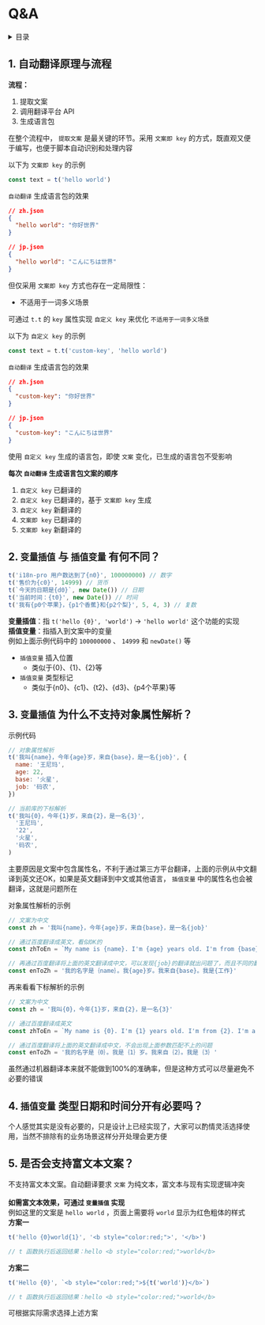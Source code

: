 
# Q&A

<details >
  <summary>目录</summary>

  &emsp;&emsp;[1. 自动翻译原理与流程](#1-自动翻译原理与流程)<br/>
  &emsp;&emsp;[2.  `变量插值` 与 `插值变量` 有何不同？](#2--变量插值-与-插值变量-有何不同)<br/>
  &emsp;&emsp;[3.  `变量插值` 为什么不支持对象属性解析？](#3--变量插值-为什么不支持对象属性解析)<br/>
  &emsp;&emsp;[4.  `插值变量` 类型**日期**和**时间**分开有必要吗？](#4--插值变量-类型日期和时间分开有必要吗)<br/>
  &emsp;&emsp;[5. 是否会支持富文本文案？](#5-是否会支持富文本文案)<br/>

</details>

## 1. 自动翻译原理与流程
**流程：**
1. 提取文案
2. 调用翻译平台 API
3. 生成语言包

在整个流程中， `提取文案` 是最关键的环节。采用 `文案即 key` 的方式，既直观又便于编写，也便于脚本自动识别和处理内容



以下为 `文案即 key` 的示例
```js
const text = t('hello world')
```
 `自动翻译` 生成语言包的效果
```json
// zh.json
{
  "hello world": "你好世界"
}

// jp.json
{
  "hello world": "こんにちは世界"
}
```
但仅采用 `文案即 key` 方式也存在一定局限性：



* 不适用于一词多义场景



可通过 `t.t` 的 `key` 属性实现 `自定义 key` 来优化 `不适用于一词多义场景` 



以下为 `自定义 key` 的示例
```js
const text = t.t('custom-key', 'hello world')
```
 `自动翻译` 生成语言包的效果
```json
// zh.json
{
  "custom-key": "你好世界"
}

// jp.json
{
  "custom-key": "こんにちは世界"
}
```


使用 `自定义 key` 生成的语言包，即使 `文案` 变化，已生成的语言包不受影响

**每次 `自动翻译` 生成语言包文案的顺序**
1.  `自定义 key` 已翻译的
2.  `自定义 key` 已翻译的，基于 `文案即 key` 生成
3.  `自定义 key` 新翻译的
4.  `文案即 key` 已翻译的
5.  `文案即 key` 新翻译的


## 2.  `变量插值` 与 `插值变量` 有何不同？

```js
t('i18n-pro 用户数达到了{n0}', 100000000) // 数字
t('售价为{c0}', 14999) // 货币
t(`今天的日期是{d0}`, new Date()) // 日期
t('当前时间：{t0}', new Date()) // 时间
t('我有{p0个苹果}，{p1个香蕉}和{p2个梨}', 5, 4, 3) // 复数 
```
**变量插值**：指 `t('hello {0}', 'world')` → `'hello world'` 这个功能的实现<br />**插值变量**：指插入到文案中的变量<br />例如上面示例代码中的 `100000000` 、 `14999` 和 `newDate()` 等
*  `插值变量` 插入位置
   * 类似于{0}、{1}、{2}等
*  `插值变量` 类型标记
   * 类似于{n0}、{c1}、{t2}、{d3}、{p4个苹果}等


## 3.  `变量插值` 为什么不支持对象属性解析？
示例代码
```js
// 对象属性解析
t('我叫{name}，今年{age}岁，来自{base}，是一名{job}', {
  name: '王尼玛',
  age: 22,
  base: '火星',
  job: '码农',
})

// 当前库的下标解析
t('我叫{0}，今年{1}岁，来自{2}，是一名{3}',
  '王尼玛',
  '22',
  '火星',
  '码农',
)
```
主要原因是文案中包含属性名，不利于通过第三方平台翻译，上面的示例从中文翻译到英文还OK，如果是英文翻译到中文或其他语言， `插值变量` 中的属性名也会被翻译，这就是问题所在

对象属性解析的示例
```js
// 文案为中文
const zh = '我叫{name}，今年{age}岁，来自{base}，是一名{job}'

// 通过百度翻译成英文，看似OK的
const zhToEn = `My name is {name}. I'm {age} years old. I'm from {base}. I'm a {job} `

// 再通过百度翻译将上面的英文翻译成中文，可以发现{job}的翻译就出问题了，而且不同的翻译平台，可能出现在的问题也不一样
const enToZh = '我的名字是｛name｝。我{age}岁。我来自{base}。我是{工作}'
```
再来看看下标解析的示例
```js
// 文案为中文
const zh = '我叫{0}，今年{1}岁，来自{2}，是一名{3}'

// 通过百度翻译成英文
const zhToEn = `My name is {0}. I'm {1} years old. I'm from {2}. I'm a {3}`

// 通过百度翻译将上面的英文翻译成中文，不会出现上面参数匹配不上的问题
const enToZh = '我的名字是｛0｝。我是｛1｝岁。我来自｛2｝。我是｛3｝'
```
虽然通过机器翻译本来就不能做到100%的准确率，但是这种方式可以尽量避免不必要的错误
## 4.  `插值变量` 类型**日期**和**时间**分开有必要吗？
个人感觉其实是没有必要的，只是设计上已经实现了，大家可以酌情灵活选择使用，当然不排除有的业务场景这样分开处理会更方便
## 5. 是否会支持富文本文案？
不支持富文本文案。自动翻译要求 `文案` 为纯文本，富文本与现有实现逻辑冲突<br /><br />**如需富文本效果，可通过 `变量插值` 实现**<br />例如这里的文案是 `hello world` ，页面上需要将 `world` 显示为红色粗体的样式<br />**方案一**
```js
t('hello {0}world{1}', '<b style="color:red;">', '</b>')

// t 函数执行后返回结果：hello <b style="color:red;">world</b>
```
**方案二**<br />
```js
t('Hello {0}', `<b style="color:red;">${t('world')}</b>`)

// t 函数执行后返回结果：hello <b style="color:red;">world</b>
```
可根据实际需求选择上述方案